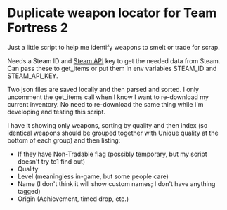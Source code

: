 # Duplicate weapon locator for Team Fortress 2

Just a little script to help me identify weapons to smelt or trade for scrap.

Needs a Steam ID and [Steam API](https://steamcommunity.com/dev) key to get the
needed data from Steam. Can pass these to get_items or put them in env variables
STEAM_ID and STEAM_API_KEY.

Two json files are saved locally and then parsed and sorted. I only uncomment
the get_items call when I know I want to re-download my current inventory. No
need to re-download the same thing while I'm developing and testing this script.

I have it showing only weapons, sorting by quality and then index (so identical
  weapons should be grouped together with Unique quality at the bottom of each
  group) and then listing:

- If they have Non-Tradable flag (possibly temporary, but my script doesn't try to1 find out)
- Quality
- Level (meaningless in-game, but some people care)
- Name (I don't think it will show custom names; I don't have anything tagged)
- Origin (Achievement, timed drop, etc.)
